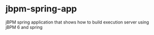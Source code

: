 jbpm-spring-app
===============

jBPM spring application that shows how to build execution server using jBPM 6 and spring
